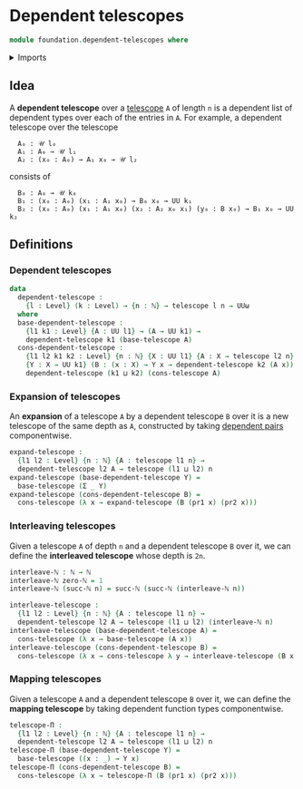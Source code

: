 # Dependent telescopes

```agda
module foundation.dependent-telescopes where
```

<details><summary>Imports</summary>

```agda
open import elementary-number-theory.natural-numbers
open import elementary-number-theory.multiplication-natural-numbers

open import foundation.dependent-pair-types
open import foundation.telescopes
open import foundation.universe-levels
```

</details>

## Idea

A **dependent telescope** over a [telescope](foundation.telescopes.md) `A` of
length `n` is a dependent list of dependent types over each of the entries in
`A`. For example, a dependent telescope over the telescope

```text
  A₀ : 𝒰 l₀
  A₁ : A₀ → 𝒰 l₁
  A₂ : (x₀ : A₀) → A₁ x₀ → 𝒰 l₂
```

consists of

```text
  B₀ : A₀ → 𝒰 k₀
  B₁ : (x₀ : A₀) (x₁ : A₁ x₀) → B₀ x₀ → UU k₁
  B₂ : (x₀ : A₀) (x₁ : A₁ x₀) (x₂ : A₂ x₀ x₁) (y₀ : B x₀) → B₁ x₀ → UU k₂
```

## Definitions

### Dependent telescopes

```agda
data
  dependent-telescope :
    {l : Level} (k : Level) → {n : ℕ} → telescope l n → UUω
  where
  base-dependent-telescope :
    {l1 k1 : Level} {A : UU l1} → (A → UU k1) →
    dependent-telescope k1 (base-telescope A)
  cons-dependent-telescope :
    {l1 l2 k1 k2 : Level} {n : ℕ} {X : UU l1} {A : X → telescope l2 n}
    {Y : X → UU k1} (B : (x : X) → Y x → dependent-telescope k2 (A x)) →
    dependent-telescope (k1 ⊔ k2) (cons-telescope A)
```

### Expansion of telescopes

An **expansion** of a telescope `A` by a dependent telescope `B` over it is a
new telescope of the same depth as `A`, constructed by taking
[dependent pairs](foundation.dependent-pair-types.md) componentwise.

```agda
expand-telescope :
  {l1 l2 : Level} {n : ℕ} {A : telescope l1 n} →
  dependent-telescope l2 A → telescope (l1 ⊔ l2) n
expand-telescope (base-dependent-telescope Y) =
  base-telescope (Σ _ Y)
expand-telescope (cons-dependent-telescope B) =
  cons-telescope (λ x → expand-telescope (B (pr1 x) (pr2 x)))
```

### Interleaving telescopes

Given a telescope `A` of depth `n` and a dependent telescope `B` over it, we can
define the **interleaved telescope** whose depth is `2n`.

```agda
interleave-ℕ : ℕ → ℕ
interleave-ℕ zero-ℕ = 1
interleave-ℕ (succ-ℕ n) = succ-ℕ (succ-ℕ (interleave-ℕ n))

interleave-telescope :
  {l1 l2 : Level} {n : ℕ} {A : telescope l1 n} →
  dependent-telescope l2 A → telescope (l1 ⊔ l2) (interleave-ℕ n)
interleave-telescope (base-dependent-telescope A) =
  cons-telescope (λ x → base-telescope (A x))
interleave-telescope (cons-dependent-telescope B) =
  cons-telescope (λ x → cons-telescope λ y → interleave-telescope (B x y))
```

### Mapping telescopes

Given a telescope `A` and a dependent telescope `B` over it, we can define the
**mapping telescope** by taking dependent function types componentwise.

```agda
telescope-Π :
  {l1 l2 : Level} {n : ℕ} {A : telescope l1 n} →
  dependent-telescope l2 A → telescope (l1 ⊔ l2) n
telescope-Π (base-dependent-telescope Y) =
  base-telescope ((x : _) → Y x)
telescope-Π (cons-dependent-telescope B) =
  cons-telescope (λ x → telescope-Π (B (pr1 x) (pr2 x)))
```
